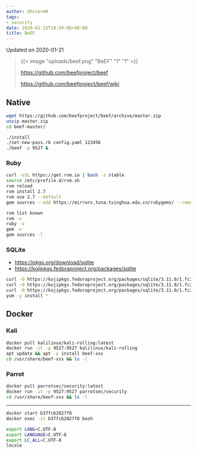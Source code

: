 ```yaml
---
author: XhstormR
tags:
- security
date: 2020-01-21T19:59:06+08:00
title: BeEF
---
```


<!--more-->

Updated on 2020-01-21

> {{< image "uploads/beef.png" "BeEF" "1" "1" >}}
>
> https://github.com/beefproject/beef
>
> https://github.com/beefproject/beef/wiki

## Native

```bash
wget https://github.com/beefproject/beef/archive/master.zip
unzip master.zip
cd beef-master/

./install
./set-new-pass.rb config.yaml 123456
./beef -p 9527 &
```

### Ruby

```bash
curl -sSL https://get.rvm.io | bash -s stable
source /etc/profile.d/rvm.sh
rvm reload
rvm install 2.7
rvm use 2.7 --default
gem sources --add https://mirrors.tuna.tsinghua.edu.cn/rubygems/ --remove https://rubygems.org/

rvm list known
rvm -v
ruby -v
gem -v
gem sources -l
```

### SQLite
* https://pkgs.org/download/sqlite
* https://kojipkgs.fedoraproject.org/packages/sqlite

```bash
curl -O https://kojipkgs.fedoraproject.org/packages/sqlite/3.11.0/1.fc22/x86_64/sqlite-3.11.0-1.fc22.x86_64.rpm
curl -O https://kojipkgs.fedoraproject.org/packages/sqlite/3.11.0/1.fc22/x86_64/sqlite-libs-3.11.0-1.fc22.x86_64.rpm
curl -O https://kojipkgs.fedoraproject.org/packages/sqlite/3.11.0/1.fc22/x86_64/sqlite-devel-3.11.0-1.fc22.x86_64.rpm
yum -y install *
```

## Docker

### Kali
```bash
docker pull kalilinux/kali-rolling:latest
docker run -it -p 9527:9527 kalilinux/kali-rolling
apt update && apt -y install beef-xss
cd /usr/share/beef-xss && ls -l
```

### Parrot
```bash
docker pull parrotsec/security:latest
docker run -it -p 9527:9527 parrotsec/security
cd /usr/share/beef-xss && ls -l
```

---

```bash
docker start b37fcb2827f8
docker exec -it b37fcb2827f8 bash
```

```bash
export LANG=C.UTF-8
export LANGUAGE=C.UTF-8
export LC_ALL=C.UTF-8
locale
```
